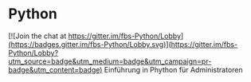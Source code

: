 # Python

[![Join the chat at https://gitter.im/fbs-Python/Lobby](https://badges.gitter.im/fbs-Python/Lobby.svg)](https://gitter.im/fbs-Python/Lobby?utm_source=badge&utm_medium=badge&utm_campaign=pr-badge&utm_content=badge)
Einführung in Phython für Administratoren
